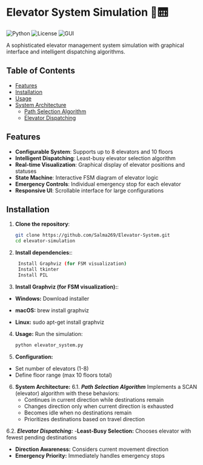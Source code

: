 # Elevator System Simulation 🏢🛗

![Python](https://img.shields.io/badge/Python-3.7+-blue.svg)
![License](https://img.shields.io/badge/License-MIT-green.svg)
![GUI](https://img.shields.io/badge/Interface-Tkinter-yellow.svg)

A sophisticated elevator management system simulation with graphical interface and intelligent dispatching algorithms.

## Table of Contents
- [Features](#features)
- [Installation](#installation)
- [Usage](#usage)
- [System Architecture](#system-architecture)
  - [Path Selection Algorithm](#path-selection-algorithm)
  - [Elevator Dispatching](#elevator-dispatching)

## Features

- **Configurable System**: Supports up to 8 elevators and 10 floors
- **Intelligent Dispatching**: Least-busy elevator selection algorithm
- **Real-time Visualization**: Graphical display of elevator positions and statuses
- **State Machine**: Interactive FSM diagram of elevator logic
- **Emergency Controls**: Individual emergency stop for each elevator
- **Responsive UI**: Scrollable interface for large configurations

## Installation

1. **Clone the repository**:
   ```bash
   git clone https://github.com/Salma269/Elevator-System.git
   cd elevator-simulation

2. **Install dependencies:**:
   ```bash
    Install Graphviz (for FSM visualization)
    Install tkinter
    Install PIL

3. **Install Graphviz (for FSM visualization):**:

- **Windows:** Download installer

- **macOS:** brew install graphviz

- **Linux:** sudo apt-get install graphviz

4. **Usage:**
  Run the simulation:
   ```bash
   python elevator_system.py

5. **Configuration:**
 - Set number of elevators (1-8)
 - Define floor range (max 10 floors total)

6. **System Architecture:**
6.1. ***Path Selection Algorithm***
  Implements a SCAN (elevator) algorithm with these behaviors:
    - Continues in current direction while destinations remain
    - Changes direction only when current direction is exhausted
    - Becomes idle when no destinations remain
    - Prioritizes destinations based on travel direction

6.2. ***Elevator Dispatching:***
  -**Least-Busy Selection:** Chooses elevator with fewest pending destinations
  - **Direction Awareness:** Considers current movement direction
  - **Emergency Priority:** Immediately handles emergency stops
